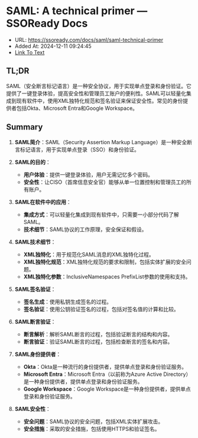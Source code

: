 # SAML: A technical primer — SSOReady Docs
- URL: https://ssoready.com/docs/saml/saml-technical-primer
- Added At: 2024-12-11 09:24:45
- [Link To Text](_posts/2024-12-11-saml-a-technical-primer-—-ssoready-docs_raw.md)

## TL;DR
SAML（安全断言标记语言）是一种安全协议，用于实现单点登录和身份验证。它提供了一键登录体验，提高安全性和管理员工账户的便利性。SAML可以轻量化集成到现有软件中，使用XML独特化规范和签名验证来保证安全性。常见的身份提供者包括Okta、Microsoft Entra和Google Workspace。

## Summary
1. **SAML简介**：SAML（Security Assertion Markup Language）是一种安全断言标记语言，用于实现单点登录（SSO）和身份验证。

2. **SAML的目的**：
   - **用户体验**：提供一键登录体验，用户无需记忆多个密码。
   - **安全性**：让CISO（首席信息安全官）能够从单一位置控制和管理员工的所有账户。

3. **SAML在软件中的应用**：
   - **集成方式**：可以轻量化集成到现有软件中，只需要一小部分代码了解SAML。
   - **技术细节**：SAML协议的工作原理，安全保证和假设。

4. **SAML技术细节**：
   - **XML独特化**：用于规范化SAML消息的XML独特化过程。
   - **XML独特化规范**：XML独特化规范的要求和限制，包括实体扩展的安全问题。
   - **XML独特化参数**：InclusiveNamespaces PrefixList参数的使用和支持。

5. **SAML签名验证**：
   - **签名生成**：使用私钥生成签名的过程。
   - **签名验证**：使用公钥验证签名的过程，包括对签名值的计算和比较。

6. **SAML断言验证**：
   - **断言解析**：解析SAML断言的过程，包括验证断言的结构和内容。
   - **断言验证**：验证SAML断言的过程，包括检查断言的签名和内容。

7. **SAML身份提供者**：
   - **Okta**：Okta是一种流行的身份提供者，提供单点登录和身份验证服务。
   - **Microsoft Entra**：Microsoft Entra（以前称为Azure Active Directory）是一种身份提供者，提供单点登录和身份验证服务。
   - **Google Workspace**：Google Workspace是一种身份提供者，提供单点登录和身份验证服务。

8. **SAML安全性**：
   - **安全问题**：SAML协议的安全问题，包括XML实体扩展攻击。
   - **安全措施**：采取的安全措施，包括使用HTTPS和验证签名。
